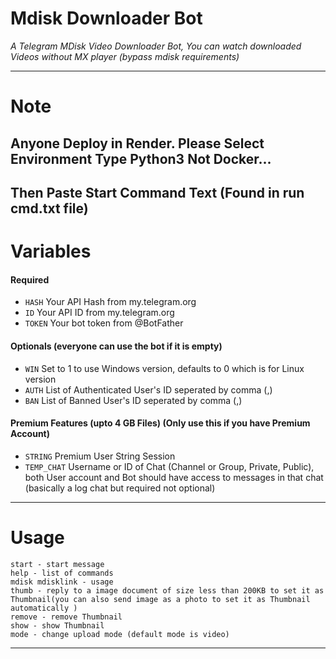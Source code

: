 # Mdisk Downloader Bot

*A Telegram MDisk Video Downloader Bot, You can watch downloaded Videos without MX player (bypass mdisk requirements)*

---

# Note

## Anyone Deploy in Render. Please Select Environment Type Python3 Not Docker...

## Then Paste Start Command Text (Found in run cmd.txt file)



# Variables

#### Required

- `HASH` Your API Hash from my.telegram.org
- `ID` Your API ID from my.telegram.org
- `TOKEN` Your bot token from @BotFather

#### Optionals (everyone can use the bot if it is empty)

- `WIN` Set to 1 to use Windows version, defaults to 0 which is for Linux version
- `AUTH` List of Authenticated User's ID seperated by comma (,)
- `BAN` List of Banned User's ID seperated by comma (,)

#### Premium Features (upto 4 GB Files) (Only use this if you have Premium Account)

- `STRING` Premium User String Session
- `TEMP_CHAT` Username or ID of Chat (Channel or Group, Private, Public), both User account and Bot should have access to messages in that chat (basically a log chat but required not optional)

---

# Usage

```
start - start message
help - list of commands
mdisk mdisklink - usage
thumb - reply to a image document of size less than 200KB to set it as Thumbnail(you can also send image as a photo to set it as Thumbnail automatically )
remove - remove Thumbnail
show - show Thumbnail
mode - change upload mode (default mode is video)
```
---
